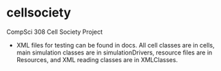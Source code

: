 # cellsociety

CompSci 308 Cell Society Project

* XML files for testing can be found in docs. All cell classes are in cells, main simulation classes are in simulationDrivers, resource files are in Resources, and XML reading classes are in XMLClasses.